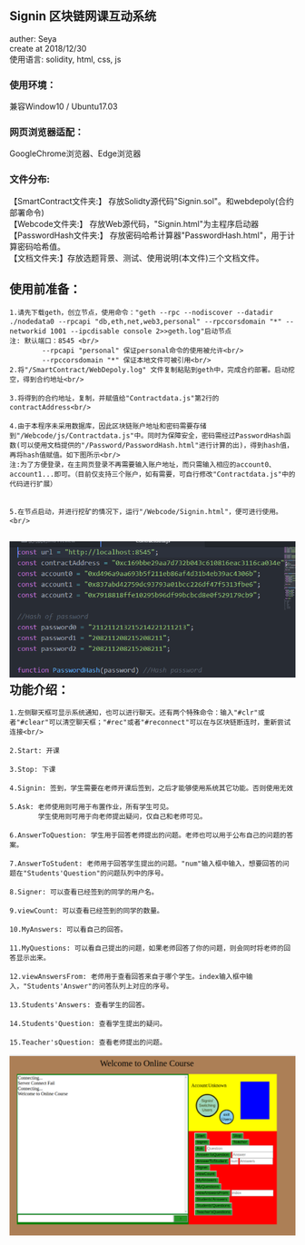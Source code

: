 Signin 区块链网课互动系统
----------------
auther: Seya<br/>
create at 2018/12/30<br/>
使用语言: solidity, html, css, js

<h3>使用环境：</h3>兼容Window10 / Ubuntu17.03
<h3>网页浏览器适配：</h3>GoogleChrome浏览器、Edge浏览器
<h3>文件分布:</h3>
	【SmartContract文件夹:】 存放Solidty源代码"Signin.sol"。和webdepoly(合约部署命令)<br/>
	【Webcode文件夹:】 存放Web源代码，"Signin.html"为主程序启动器<br/>
	【PasswordHash文件夹:】 存放密码哈希计算器"PasswordHash.html"，用于计算密码哈希值。<br/>
	【文档文件夹:】存放选题背景、测试、使用说明(本文件)三个文档文件。

使用前准备：<br/>
-----------

	1.请先下载geth，创立节点，使用命令："geth --rpc --nodiscover --datadir ./nodedata0 --rpcapi "db,eth,net,web3,personal" --rpccorsdomain "*" --networkid 1001 --ipcdisable console 2>>geth.log"启动节点
	注: 默认端口：8545 <br/>
			--rpcapi "personal" 保证personal命令的使用被允许<br/>
			--rpccorsdomain "*" 保证本地文件可被引用<br/>
	2.将"/SmartContract/WebDepoly.log" 文件复制粘贴到geth中，完成合约部署。启动挖空，得到合约地址<br/>

	3.将得到的合约地址，复制，并赋值给"Contractdata.js"第2行的contractAddress<br/>

	4.由于本程序未采用数据库，因此区块链账户地址和密码需要存储到"/Webcode/js/Contractdata.js"中。同时为保障安全，密码需经过PasswordHash函数(可以使用文档提供的"/Password/PasswordHash.html"进行计算的出)，得到hash值，再将hash值赋值。如下图所示<br/>
	注:为了方便登录，在主网页登录不再需要输入账户地址，而只需输入相应的account0、account1...即可。（目前仅支持三个账户，如有需要，可自行修改"Contractdata.js"中的代码进行扩展）


	5.在节点启动，并进行挖矿的情况下，运行"/Webcode/Signin.html"，便可进行使用。<br/>

![contractdata](./img/contractdata.PNG)
功能介绍：<br/>
-------------
	1.左侧聊天框可显示系统通知，也可以进行聊天。还有两个特殊命令：输入"#clr"或者"#clear"可以清空聊天框；"#rec"或者"#reconnect"可以在与区块链断连时，重新尝试连接<br/>

	2.Start: 开课

	3.Stop: 下课

	4.Signin: 签到，学生需要在老师开课后签到，之后才能够使用系统其它功能。否则使用无效

	5.Ask: 老师使用则可用于布置作业，所有学生可见。
	       学生使用则可用于向老师提出疑问，仅自己和老师可见。

	6.AnswerToQuestion: 学生用于回答老师提出的问题。老师也可以用于公布自己的问题的答案。

	7.AnswerToStudent: 老师用于回答学生提出的问题。"num"输入框中输入，想要回答的问题在"Students'Question"的问题队列中的序号。

	8.Signer: 可以查看已经签到的同学的用户名。

	9.viewCount: 可以查看已经签到的同学的数量。

	10.MyAnswers: 可以看自己的回答。

	11.MyQuestions: 可以看自己提出的问题，如果老师回答了你的问题，则会同时将老师的回答显示出来。

	12.viewAnswersFrom: 老师用于查看回答来自于哪个学生。index输入框中输入，"Students'Answer"的问答队列上对应的序号。

	13.Students'Answers: 查看学生的回答。

	14.Students'Question: 查看学生提出的疑问。

	15.Teacher'sQuestion: 查看老师提出的问题。

![menu](./img/menu.png)
